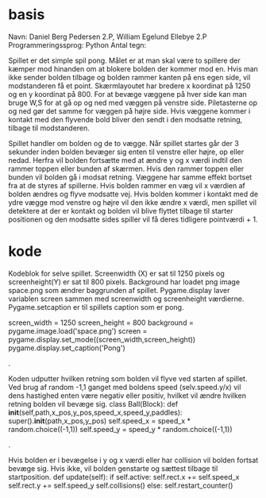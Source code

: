 # basis

Navn: Daniel Berg Pedersen 2.P, William Egelund Ellebye 2.P
Programmeringssprog: Python
Antal tegn:

Spillet er det simple spil pong. Målet er at man skal være to spillere der kæmper mod hinanden om at blokere bolden der kommer mod en. Hvis man ikke sender bolden tilbage og bolden rammer kanten på ens egen side, vil modstanderen få et point.
Skærmlayoutet har bredere x koordinat på 1250 og en y koordinat på 800. For at bevæge væggene på hver side kan man bruge W,S for at gå op og ned med væggen på venstre side. Piletasterne op og ned gør det samme for væggen på højre side. Hvis væggene kommer i kontakt med den flyvende bold bliver den sendt i den modsatte retning, tilbage til modstanderen. 

Spillet handler om bolden og de to vægge. Når spillet startes går der 3 sekunder inden bolden bevæger sig enten til venstre eller højre, op eller nedad. Herfra vil bolden fortsætte med at ændre y og x værdi indtil den rammer toppen eller bunden af skærmen. Hvis den rammer toppen eller bunden vil bolden gå i modsat retning. Væggene har samme effekt bortset fra at de styres af spillerne. Hvis bolden rammer en væg vil x værdien af bolden ændres og flyve modsatte vej. Hvis bolden kommer i kontakt med de ydre vægge mod venstre og højre vil den ikke ændre x værdi, men spillet vil detektere at der er kontakt og bolden vil blive flyttet tilbage til starter positionen og den modsatte sides spiller vil få deres tidligere pointværdi + 1. 

# kode

Kodeblok for selve spillet. Screenwidth (X) er sat til 1250 pixels og screenheight(Y) er sat til 800 pixels. Background har loadet png image space.png som ændrer baggrunden af spillet. Pygame.display laver variablen screen sammen med screenwidth og screenheight værdierne. Pygame.setcaption er til spillets caption som er pong.

screen_width = 1250
screen_height = 800
background = pygame.image.load('space.png')
screen = pygame.display.set_mode((screen_width,screen_height))
pygame.display.set_caption('Pong')

.

Koden udputter hvilken retning som bolden vil flyve ved starten af spillet. Ved brug af random -1,1 ganget med boldens speed (selv.speed.y/x) vil dens hastighed enten være negativ eller positiv, hvilket vil ændre hvilken retning bolden vil bevæge sig.
class Ball(Block):
	def __init__(self,path,x_pos,y_pos,speed_x,speed_y,paddles):
		super().__init__(path,x_pos,y_pos)
		self.speed_x = speed_x * random.choice((-1,1))
		self.speed_y = speed_y * random.choice((-1,1))

.

Hvis bolden er i bevægelse i y og x værdi eller har collision vil bolden fortsat bevæge sig. Hvis ikke, vil bolden genstarte og sættest tilbage til startposition.
  def update(self):
		if self.active:
			self.rect.x += self.speed_x
			self.rect.y += self.speed_y
			self.collisions()
		else:
			self.restart_counter()
